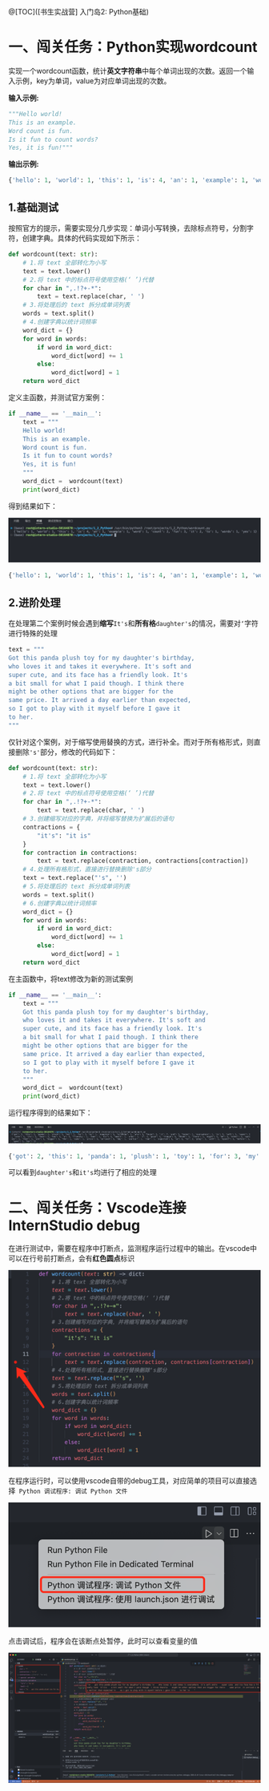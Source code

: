 @[TOC]([书生实战营] 入门岛2: Python基础)

# 一、闯关任务：Python实现wordcount

实现一个wordcount函数，统计**英文字符串**中每个单词出现的次数。返回一个输入示例，key为单词，value为对应单词出现的次数。

**输入示例:**

```python
"""Hello world!  
This is an example.  
Word count is fun.  
Is it fun to count words?  
Yes, it is fun!"""
```

**输出示例:**

```python
{'hello': 1, 'world': 1, 'this': 1, 'is': 4, 'an': 1, 'example': 1, 'word': 1, 'count': 2, 'fun': 3, 'it': 2, 'to': 1, 'words': 1, 'yes': 1}
```

## 1.基础测试

按照官方的提示，需要实现分几步实现：单词小写转换，去除标点符号，分割字符，创建字典。具体的代码实现如下所示：

```python
def wordcount(text: str):
    # 1.将 text 全部转化为小写
    text = text.lower()
    # 2.将 text 中的标点符号使用空格(‘ ’)代替
    for char in ",.!?+-*":
        text = text.replace(char, ' ')
    # 3.将处理后的 text 拆分成单词列表
    words = text.split()
    # 4.创建字典以统计词频率
    word_dict = {}
    for word in words:
        if word in word_dict:
            word_dict[word] += 1
        else:
            word_dict[word] = 1
    return word_dict
```

定义主函数，并测试官方案例：

```python
if __name__ == '__main__':
    text = """
    Hello world!
    This is an example.  
    Word count is fun.  
    Is it fun to count words?  
    Yes, it is fun!
    """
    word_dict =  wordcount(text)
    print(word_dict)
```

得到结果如下：

![image-20240727144322925](./python.assets/image-20240727144322925.png)

```python
{'hello': 1, 'world': 1, 'this': 1, 'is': 4, 'an': 1, 'example': 1, 'word': 1, 'count': 2, 'fun': 3, 'it': 2, 'to': 1, 'words': 1, 'yes': 1}
```

## 2.进阶处理

在处理第二个案例时候会遇到**缩写**`It's`和**所有格**`daughter's`的情况，需要对`‘`字符进行特殊的处理

```python
text = """
Got this panda plush toy for my daughter's birthday,
who loves it and takes it everywhere. It's soft and
super cute, and its face has a friendly look. It's
a bit small for what I paid though. I think there
might be other options that are bigger for the
same price. It arrived a day earlier than expected,
so I got to play with it myself before I gave it
to her.
"""
```

仅针对这个案例，对于缩写使用替换的方式，进行补全。而对于所有格形式，则直接删除`'s'`部分，修改的代码如下：

```python
def wordcount(text: str):
    # 1.将 text 全部转化为小写
    text = text.lower()
    # 2.将 text 中的标点符号使用空格(‘ ’)代替
    for char in ",.!?+-*":
        text = text.replace(char, ' ')
    # 3.创建缩写对应的字典，并将缩写替换为扩展后的语句
    contractions = {
        "it's": "it is"
    }
    for contraction in contractions:
        text = text.replace(contraction, contractions[contraction])
    # 4.处理所有格形式，直接进行替换删除's部分
    text = text.replace("'s", '')
    # 5.将处理后的 text 拆分成单词列表
    words = text.split()
    # 6.创建字典以统计词频率
    word_dict = {}
    for word in words:
        if word in word_dict:
            word_dict[word] += 1
        else:
            word_dict[word] = 1
    return word_dict
```

在主函数中，将text修改为新的测试案例

```python
if __name__ == '__main__':
    text = """
    Got this panda plush toy for my daughter's birthday,
    who loves it and takes it everywhere. It's soft and
    super cute, and its face has a friendly look. It's
    a bit small for what I paid though. I think there
    might be other options that are bigger for the
    same price. It arrived a day earlier than expected,
    so I got to play with it myself before I gave it
    to her.
    """
    word_dict =  wordcount(text)
    print(word_dict)
```

运行程序得到的结果如下：

![image-20240727151627483](./python.assets/image-20240727151627483.png)

```python
{'got': 2, 'this': 1, 'panda': 1, 'plush': 1, 'toy': 1, 'for': 3, 'my': 1, 'daughter': 1, 'birthday': 1, 'who': 1, 'loves': 1, 'it': 7, 'and': 3, 'takes': 1, 'everywhere': 1, 'is': 2, 'soft': 1, 'super': 1, 'cute': 1, 'its': 1, 'face': 1, 'has': 1, 'a': 3, 'friendly': 1, 'look': 1, 'bit': 1, 'small': 1, 'what': 1, 'i': 4, 'paid': 1, 'though': 1, 'think': 1, 'there': 1, 'might': 1, 'be': 1, 'other': 1, 'options': 1, 'that': 1, 'are': 1, 'bigger': 1, 'the': 1, 'same': 1, 'price': 1, 'arrived': 1, 'day': 1, 'earlier': 1, 'than': 1, 'expected': 1, 'so': 1, 'to': 2, 'play': 1, 'with': 1, 'myself': 1, 'before': 1, 'gave': 1, 'her': 1}
```

可以看到`daughter's`和`it's`均进行了相应的处理

# 二、闯关任务：Vscode连接InternStudio debug

在进行测试中，需要在程序中打断点，监测程序运行过程中的输出。在vscode中可以在行号前打断点，会有**红色圆点**标识

![image-20240727152237422](./python.assets/image-20240727152237422.png)

在程序运行时，可以使用vscode自带的debug工具，对应简单的项目可以直接选择` Python 调试程序: 调试 Python 文件`

![image-20240727152457143](./python.assets/image-20240727152457143.png)

点击调试后，程序会在该断点处暂停，此时可以查看变量的值

![image-20240727152608170](./python.assets/image-20240727152608170.png)



































